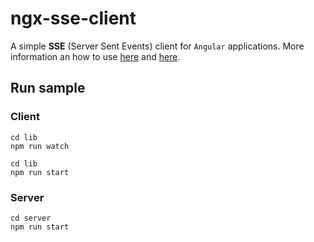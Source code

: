 # ngx-sse-client

A simple **SSE** (Server Sent Events) client for `Angular` applications. More information an how to use [here](lib/projects/ngx-sse-client/README.md) and [here](https://www.npmjs.com/package/ngx-sse-client).

## Run sample

### Client

```
cd lib
npm run watch
```

```
cd lib
npm run start
```

### Server

```
cd server
npm run start
```
